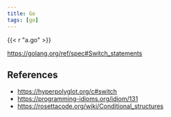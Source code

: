 ```yaml
---
title: Go
tags: [go]
---
```


{{< r "a.go" >}}

<https://golang.org/ref/spec#Switch_statements>

## References

- <https://hyperpolyglot.org/c#switch>
- <https://programming-idioms.org/idiom/131>
- <https://rosettacode.org/wiki/Conditional_structures>
